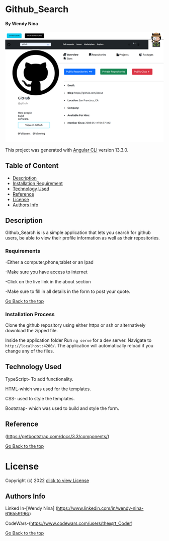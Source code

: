 # Github_Search

#### By Wendy Nina
<img src="./src/assets/gitSearch.png">

This project was generated with [Angular CLI](https://github.com/angular/angular-cli) version 13.3.0.
## Table of Content

+ [Description](#description)
+ [Installation Requirement](#Installation)
+ [Technology Used](#technology-used)
+ [Reference](#reference)
+ [License](#license)
+ [Authors Info](#author-Info)

## Description
Github_Search is is a simple application that lets you search for github users, be able to view  their profile information as well as their repositories.


### Requirements
-Either a computer,phone,tablet or an Ipad

-Make sure you have access to internet

-Click on the live link in the about section

-Make sure to fill in all details in the form to post your quote.

[Go Back to the top](#Github_Search)

### Installation Process
Clone the github repository using either https or ssh or alternatively download the zipped file.

Inside the application folder Run `ng serve` for a dev server. Navigate to `http://localhost:4200/`. The application will automatically reload if you change any of the files.
## Technology Used
TypeScript- To add functionality.

HTML-which was used for the templates.

CSS- used to style the templates.

Bootstrap- which was used to build and style the form.

## Reference
(https://getbootstrap.com/docs/3.3/components/)

[Go Back to the top](#Github_Search)

# License
Copyright (c) 2022 [click to view License](LICENSE)

## Authors Info
Linked In-[Wendy Nina]
(https://www.linkedin.com/in/wendy-nina-616559196/)

CodeWars-(https://www.codewars.com/users/the@rt_Coder)

[Go Back to the top](#Github_Search)





